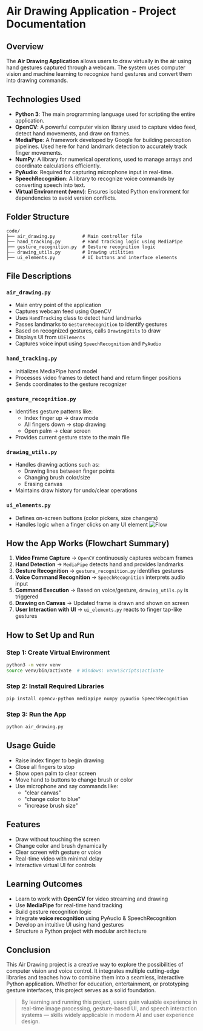 # Air Drawing Application - Project Documentation

## Overview
The **Air Drawing Application** allows users to draw virtually in the air using hand gestures captured through a webcam. The system uses computer vision and machine learning to recognize hand gestures and convert them into drawing commands.

## Technologies Used
- **Python 3**: The main programming language used for scripting the entire application.
- **OpenCV**: A powerful computer vision library used to capture video feed, detect hand movements, and draw on frames.
- **MediaPipe**: A framework developed by Google for building perception pipelines. Used here for hand landmark detection to accurately track finger movements.
- **NumPy**: A library for numerical operations, used to manage arrays and coordinate calculations efficiently.
- **PyAudio**: Required for capturing microphone input in real-time.
- **SpeechRecognition**: A library to recognize voice commands by converting speech into text.
- **Virtual Environment (venv)**: Ensures isolated Python environment for dependencies to avoid version conflicts.

## Folder Structure
```
code/
├── air_drawing.py          # Main controller file
├── hand_tracking.py        # Hand tracking logic using MediaPipe
├── gesture_recognition.py  # Gesture recognition logic
├── drawing_utils.py        # Drawing utilities
├── ui_elements.py          # UI buttons and interface elements
```

## File Descriptions
### `air_drawing.py`
- Main entry point of the application
- Captures webcam feed using OpenCV
- Uses `HandTracking` class to detect hand landmarks
- Passes landmarks to `GestureRecognition` to identify gestures
- Based on recognized gestures, calls `DrawingUtils` to draw
- Displays UI from `UIElements`
- Captures voice input using `SpeechRecognition` and `PyAudio`

### `hand_tracking.py`
- Initializes MediaPipe hand model
- Processes video frames to detect hand and return finger positions
- Sends coordinates to the gesture recognizer

### `gesture_recognition.py`
- Identifies gesture patterns like:
  - Index finger up → draw mode
  - All fingers down → stop drawing
  - Open palm → clear screen
- Provides current gesture state to the main file

### `drawing_utils.py`
- Handles drawing actions such as:
  - Drawing lines between finger points
  - Changing brush color/size
  - Erasing canvas
- Maintains draw history for undo/clear operations

### `ui_elements.py`
- Defines on-screen buttons (color pickers, size changers)
- Handles logic when a finger clicks on any UI element
![Flow](https://github.com/user-attachments/assets/8f6a1a31-2176-450d-8230-cce3bb84d615)

## How the App Works (Flowchart Summary)
1. **Video Frame Capture** → `OpenCV` continuously captures webcam frames
2. **Hand Detection** → `MediaPipe` detects hand and provides landmarks
3. **Gesture Recognition** → `gesture_recognition.py` identifies gestures
4. **Voice Command Recognition** → `SpeechRecognition` interprets audio input
5. **Command Execution** → Based on voice/gesture, `drawing_utils.py` is triggered
6. **Drawing on Canvas** → Updated frame is drawn and shown on screen
7. **User Interaction with UI** → `ui_elements.py` reacts to finger tap-like gestures

## How to Set Up and Run
### Step 1: Create Virtual Environment
```bash
python3 -m venv venv
source venv/bin/activate  # Windows: venv\Scripts\activate
```

### Step 2: Install Required Libraries
```bash
pip install opencv-python mediapipe numpy pyaudio SpeechRecognition
```

### Step 3: Run the App
```bash
python air_drawing.py
```

## Usage Guide
- Raise index finger to begin drawing
- Close all fingers to stop
- Show open palm to clear screen
- Move hand to buttons to change brush or color
- Use microphone and say commands like:
  - "clear canvas"
  - "change color to blue"
  - "increase brush size"

## Features
- Draw without touching the screen
- Change color and brush dynamically
- Clear screen with gesture or voice
- Real-time video with minimal delay
- Interactive virtual UI for controls

## Learning Outcomes
- Learn to work with **OpenCV** for video streaming and drawing
- Use **MediaPipe** for real-time hand tracking
- Build gesture recognition logic
- Integrate **voice recognition** using PyAudio & SpeechRecognition
- Develop an intuitive UI using hand gestures
- Structure a Python project with modular architecture

## Conclusion
This Air Drawing project is a creative way to explore the possibilities of computer vision and voice control. It integrates multiple cutting-edge libraries and teaches how to combine them into a seamless, interactive Python application. Whether for education, entertainment, or prototyping gesture interfaces, this project serves as a solid foundation.

> By learning and running this project, users gain valuable experience in real-time image processing, gesture-based UI, and speech interaction systems — skills widely applicable in modern AI and user experience design.

